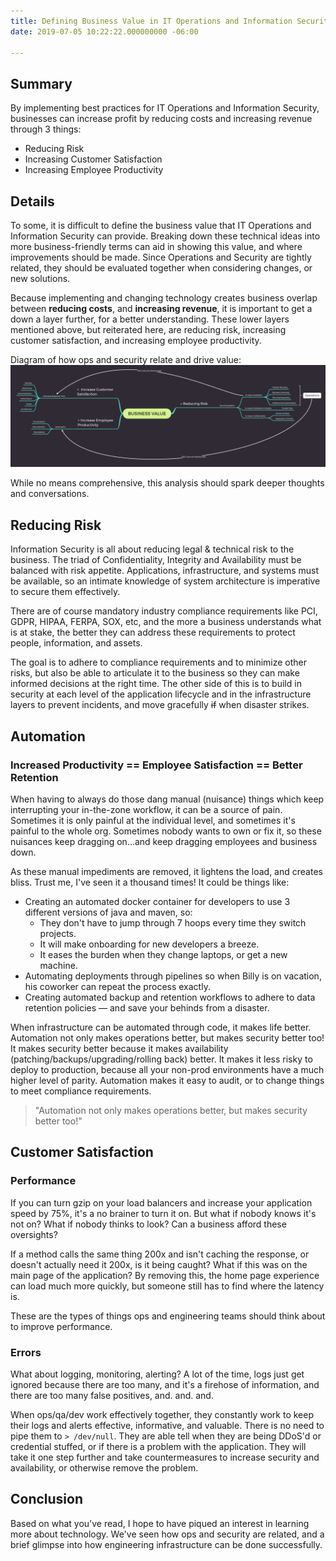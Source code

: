 ```yaml
---
title: Defining Business Value in IT Operations and Information Security
date: 2019-07-05 10:22:22.000000000 -06:00

---
```


## Summary
By implementing best practices for IT Operations and Information Security, businesses can increase profit by reducing costs and increasing revenue through 3 things:

* Reducing Risk
* Increasing Customer Satisfaction
* Increasing Employee Productivity

## Details

To some, it is difficult to define the business value that IT Operations and Information Security can provide. Breaking down these technical ideas into more business-friendly terms can aid in showing this value, and where improvements should be made. Since Operations and Security are tightly related, they should be evaluated together when considering changes, or new solutions.

Because implementing and changing technology creates business overlap between __reducing costs__, and __increasing revenue__, it is important to get a down a layer further, for a better understanding. These lower layers mentioned above, but reiterated here, are reducing risk, increasing customer satisfaction, and increasing employee productivity.


Diagram of how ops and security relate and drive value:
[![How security and ops are related](/content/images/2019/07/BusinessValue.png)](https://www.benfrancom.com/content/images/2019/07/BusinessValue.png)

While no means comprehensive, this analysis should spark deeper thoughts and conversations.

## Reducing Risk
Information Security is all about reducing legal & technical risk to the business. The triad of Confidentiality, Integrity and Availability must be balanced with risk appetite. Applications, infrastructure, and systems must be available, so an intimate knowledge of system architecture is imperative to secure them effectively.

There are of course mandatory industry compliance requirements like PCI, GDPR, HIPAA, FERPA, SOX, etc, and the more a business understands what is at stake, the better they can address these requirements to protect people, information, and assets.

The goal is to adhere to compliance requirements and to minimize other risks, but also be able to articulate it to the business so they can make informed decisions at the right time. The other side of this is to build in security at each level of the application lifecycle and in the infrastructure layers to prevent incidents, and move gracefully <s>if</s> when disaster strikes.


## Automation
### Increased Productivity == Employee Satisfaction == Better Retention

When having to always do those dang manual (nuisance) things which keep interrupting your in-the-zone workflow, it can be a source of pain. Sometimes it is only painful at the individual level, and sometimes it's painful to the whole org.  Sometimes nobody wants to own or fix it, so these nuisances keep dragging on...and keep dragging employees and business down.

As these manual impediments are removed, it lightens the load, and creates bliss. Trust me, I've seen it a thousand times! It could be things like:
* Creating an automated docker container for developers to use 3 different versions of java and maven, so:
    * They don't have to jump through 7 hoops every time they switch projects.
    * It will make onboarding for new developers a breeze.
    * It eases the burden when they change laptops, or get a new machine.
* Automating deployments through pipelines so when Billy is on vacation, his coworker can repeat the process exactly.
* Creating automated backup and retention workflows to adhere to data retention policies — and save your behinds from a disaster.


When infrastructure can be automated through code, it makes life better. Automation not only makes operations better, but makes security better too! It makes security better because it makes availability (patching/backups/upgrading/rolling back) better. It makes it less risky to deploy to production, because all your non-prod environments have a much higher level of parity.  Automation makes it easy to audit, or to change things to meet compliance requirements.


> "Automation not only makes operations better, but makes security better too!" 

## Customer Satisfaction
### Performance
If you can turn gzip on your load balancers and increase your application speed by 75%, it's a no brainer to turn it on. But what if nobody knows it's not on? What if nobody thinks to look? Can a business afford these oversights?

If a method calls the same thing 200x and isn't caching the response, or doesn't actually need it 200x, is it being caught? What if this was on the main page of the application? By removing this, the home page experience can load much more quickly, but someone still has to find where the latency is.

These are the types of things ops and engineering teams should think about to improve performance.

### Errors
What about logging, monitoring, alerting? A lot of the time, logs just get ignored because there are too many, and it's a firehose of information, and there are too many false positives, and. and. and.

When ops/qa/dev work effectively together, they constantly work to keep their logs and alerts effective, informative, and valuable. There is no need to pipe them to `> /dev/null`. They are able tell when they are being DDoS'd or credential stuffed, or if there is a problem with the application. They will take it one step further and take countermeasures to increase security and availability, or otherwise remove the problem.

## Conclusion
Based on what you've read, I hope to have piqued an interest in learning more about technology. We've seen how ops and security are related, and a brief glimpse into how engineering infrastructure can be done successfully.




